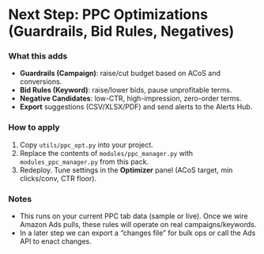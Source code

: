 # Next Step: PPC Optimizations (Guardrails, Bid Rules, Negatives)

### What this adds
- **Guardrails (Campaign)**: raise/cut budget based on ACoS and conversions.
- **Bid Rules (Keyword)**: raise/lower bids, pause unprofitable terms.
- **Negative Candidates**: low-CTR, high-impression, zero-order terms.
- **Export** suggestions (CSV/XLSX/PDF) and send alerts to the Alerts Hub.

### How to apply
1. Copy `utils/ppc_opt.py` into your project.
2. Replace the contents of `modules/ppc_manager.py` with `modules_ppc_manager.py` from this pack.
3. Redeploy. Tune settings in the **Optimizer** panel (ACoS target, min clicks/conv, CTR floor).

### Notes
- This runs on your current PPC tab data (sample or live). Once we wire Amazon Ads pulls, these rules will operate on real campaigns/keywords.
- In a later step we can export a “changes file” for bulk ops or call the Ads API to enact changes.
